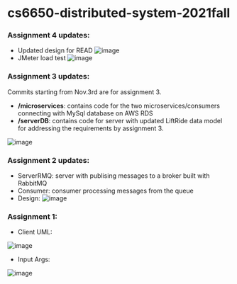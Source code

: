 # cs6650-distributed-system-2021fall

### Assignment 4 updates:
- Updated design for READ
![image](https://user-images.githubusercontent.com/66226824/144912340-e880aa80-7cce-4d4d-8a79-c9b73a5b6fef.png)
- JMeter load test
![image](https://user-images.githubusercontent.com/66226824/144912411-2bfd7ded-8fc1-46d9-9252-3ce529a93b79.png)


### Assignment 3 updates:
Commits starting from Nov.3rd are for assignment 3.
- **/microservices**: contains code for the two microservices/consumers connecting with MySql database on AWS RDS
- **/serverDB**: contains code for server with updated LiftRide data model for addressing the requirements by assignment 3.

![image](https://user-images.githubusercontent.com/66226824/140624291-cf24c48d-74f1-4c6b-bb00-91047be3674d.png)

### Assignment 2 updates:
- ServerRMQ: server with publising messages to a broker built with RabbitMQ
- Consumer: consumer processing messages from the queue
- Design:
![image](https://user-images.githubusercontent.com/66226824/138347663-fe820416-2051-43de-9c87-69fe43817813.png)

### Assignment 1:
- Client UML:

![image](https://user-images.githubusercontent.com/66226824/135704249-7c270aa3-0157-49b6-b53a-b9af17e04f8f.png)

- Input Args:

![image](https://user-images.githubusercontent.com/66226824/135704253-631d8a7d-b8f9-4c4c-966d-cc3312bfb5e7.png)
